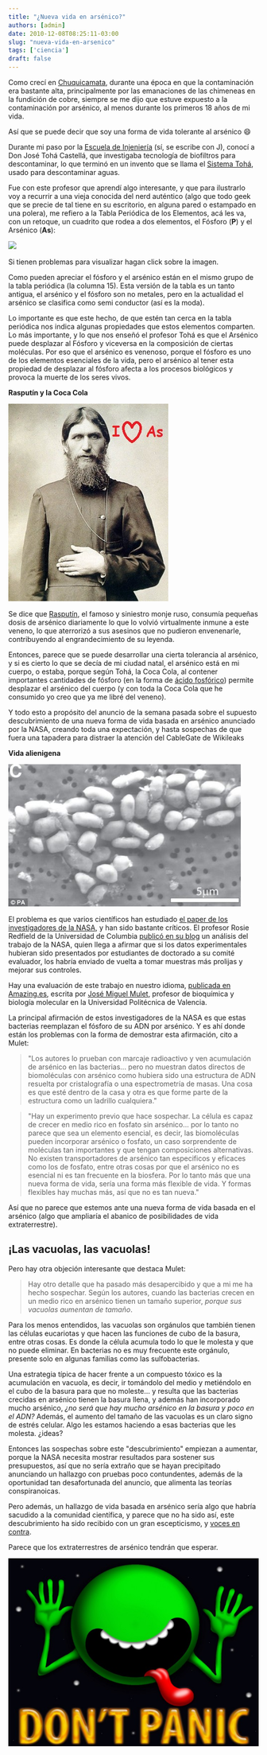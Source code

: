 ```yaml
---
title: "¿Nueva vida en arsénico?"
authors: [admin]
date: 2010-12-08T08:25:11-03:00
slug: "nueva-vida-en-arsenico"
tags: ['ciencia']
draft: false
---
```


Como crecí en
[Chuquicamata](http://www.lnds.net/blog/2007/08/adios-chuquicamata.html),
durante una época en que la contaminación era bastante alta,
principalmente por las emanaciones de las chimeneas en la fundición de
cobre, siempre se me dijo que estuve expuesto a la contaminación por
arsénico, al menos durante los primeros 18 años de mi vida.

Así que se puede decir que soy una forma de vida tolerante al arsénico
:smile:

Durante mi paso por la [Escuela de Injeniería](http://ingenieria.uchile.cl/) (sí, se escribe con J), conocí
a Don José Tohá Castellá, que investigaba tecnología de biofiltros para
descontaminar, lo que terminó en un invento que se llama el [Sistema
Tohá](http://www.sistematoha.cl/), usado para descontaminar aguas.

Fue con este profesor que aprendí algo interesante, y que para
ilustrarlo voy a recurrir a una vieja conocida del nerd auténtico (algo
que todo geek que se precie de tal tiene en su escritorio, en alguna
pared o estampado en una polera), me refiero a la Tabla Periódica de los
Elementos, acá les va, con un retoque, un cuadrito que rodea a dos
elementos, el Fósforo (**P**) y el Arsénico (**As**):

![](tabla-periodica1.png)

Si tienen problemas para visualizar hagan click sobre la imagen.

Como pueden apreciar el fósforo y el arsénico están en el mismo grupo de
la tabla periódica (la columna 15). Esta versión de la tabla es un tanto
antigua, el arsénico y el fósforo son no metales, pero en la actualidad
el arsénico se clasifica como semi conductor (así es la moda).

Lo importante es que este hecho, de que estén tan cerca en la tabla
periódica nos indica algunas propiedades que estos elementos comparten.
Lo más importante, y lo que nos enseñó el profesor Tohá es que el
Arsénico puede desplazar al Fósforo y viceversa en la composición de
ciertas moléculas. Por eso que el arsénico es venenoso, porque el
fósforo es uno de los elementos esenciales de la vida, pero el arsénico
al tener esta propiedad de desplazar al fósforo afecta a los procesos
biológicos y provoca la muerte de los seres vivos.

**Rasputín y la Coca Cola**

![](rasputin1.jpg)

Se dice que [Rasputín](http://es.wikipedia.org/wiki/Grigori_Rasput%C3%ADn),
el famoso y siniestro monje ruso, consumía pequeñas dosis de arsénico
diariamente lo que lo volvió virtualmente inmune a este veneno, lo que
aterrorizó a sus asesinos que no pudieron envenenarle, contribuyendo al
engrandecimiento de su leyenda.

Entonces, parece que se puede desarrollar una cierta tolerancia al
arsénico, y si es cierto lo que se decía de mi ciudad natal, el arsénico
está en mi cuerpo, o estaba, porque según Tohá, la Coca Cola, al
contener importantes cantidades de fósforo (en la forma de [ácido
fosfórico](http://es.wikipedia.org/wiki/%C3%81cido_fosf%C3%B3rico))
permite desplazar el arsénico del cuerpo (y con toda la Coca Cola que he
consumido yo creo que ya me libré del veneno).

Y todo esto a propósito del anuncio de la semana pasada sobre el
supuesto descubrimiento de una nueva forma de vida basada en arsénico
anunciado por la NASA, creando toda una expectación, y hasta sospechas
de que fuera una tapadera para distraer la atención del CableGate de
Wikileaks

**Vida alienigena**

![](bacteriasarsenico.jpg)

El problema es que varios científicos han estudiado [el paper de los
investigadores de la
NASA](http://www.sciencemag.org/content/early/2010/12/01/science.1197258),
y han sido bastante críticos. El profesor Rosie Redfield de la
Universidad de Columbia [publicó en su
blog](http://rrresearch.blogspot.com/2010/12/arsenic-associated-bacteria-nasas.html)
un análisis del trabajo de la NASA, quien llega a afirmar que si los
datos experimentales hubieran sido presentados por estudiantes de
doctorado a su comité evaluador, los habría enviado de vuelta a tomar
muestras más prolijas y mejorar sus controles.

Hay una evaluación de este trabajo en nuestro idioma, [publicada en
Amazing.es](http://amazings.es/2010/12/08/arsenicleaks-la-vida-a-base-de-arsenico-hace-aguas/),
escrita por [José Miguel
Mulet](http://amazings.es/autor/jose-miguel-mulet/), profesor de
bioquímica y biología molecular en la Universidad Politécnica de
Valencia.

La principal afirmación de estos investigadores de la NASA es que estas
bacterias reemplazan el fósforo de su ADN por arsénico. Y es ahí donde
están los problemas con la forma de demostrar esta afirmación, cito a
Mulet:


> "Los autores lo prueban con marcaje radioactivo y ven acumulación de
> arsénico en las bacterias... pero no muestran datos directos de
> biomoléculas con arsénico como hubiera sido una estructura de ADN
> resuelta por cristalografía o una espectrometría de masas. Una cosa es
> que esté dentro de la casa y otra es que forme parte de la estructura
> como un ladrillo cualquiera."

> "Hay un experimento previo que hace sospechar. La célula es capaz de
> crecer en medio rico en fosfato sin arsénico... por lo tanto no parece
> que sea un elemento esencial, es decir, las biomoléculas pueden
> incorporar arsénico o fosfato, un caso sorprendente de moléculas tan
> importantes y que tengan composiciones alternativas. No existen
> transportadores de arsénico tan especificos y eficaces como los de
> fosfato, entre otras cosas por que el arsénico no es esencial ni es
> tan frecuente en la biosfera. Por lo tanto más que una nueva forma de
> vida, sería una forma más flexible de vida. Y formas flexibles hay
> muchas más, así que no es tan nueva."

Así que no parece que estemos ante una nueva forma de vida basada en el
arsénico (algo que ampliaría el abanico de posibilidades de vida
extraterrestre).

## **¡Las vacuolas, las vacuolas!**

Pero hay otra objeción interesante que destaca Mulet:

> Hay otro detalle que ha pasado más desapercibido y que a mi me ha
> hecho sospechar. Según los autores, cuando las bacterias crecen en un
> medio rico en arsénico tienen un tamaño superior, *porque sus vacuolas
> aumentan de tamaño*.

Para los menos entendidos, las vacuolas son orgánulos que también tienen
las células eucariotas y que hacen las funciones de cubo de la basura,
entre otras cosas. Es donde la célula acumula todo lo que le molesta y
que no puede eliminar. En bacterias no es muy frecuente este orgánulo,
presente solo en algunas familias como las sulfobacterias.

Una estrategia típica de hacer frente a un compuesto tóxico es la
acumulación en vacuola, es decir, ir tomándolo del medio y metiéndolo en
el cubo de la basura para que no moleste... y resulta que las bacterias
crecidas en arsénico tienen la basura llena, y además han incorporado
mucho arsénico, *¿no será que hay mucho arsénico en la basura y poco en
el ADN?* Además, el aumento del tamaño de las vacuolas es un claro signo
de estrés celular. Algo les estamos haciendo a esas bacterias que les
molesta. ¿ideas?

Entonces las sospechas sobre este "descubrimiento" empiezan a
aumentar, porque la NASA necesita mostrar resultados para sostener sus
presupuestos, así que no sería extraño que se hayan precipitado
anunciando un hallazgo con pruebas poco contundentes, además de la
oportunidad tan desafortunada del anuncio, que alimenta las teorías
conspiranoicas.

Pero además, un hallazgo de vida basada en arsénico sería algo que
habría sacudido a la comunidad científica, y parece que no ha sido así,
este descubrimiento ha sido recibido con un gran escepticismo, y [voces
en contra](http://sonicando.com/?p=1907).

Parece que los extraterrestres de arsénico tendrán que esperar.

![](dont-panic-700x525.jpg)
